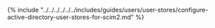 {% include "../../../../../../includes/guides/users/user-stores/configure-active-directory-user-stores-for-scim2.md" %}

